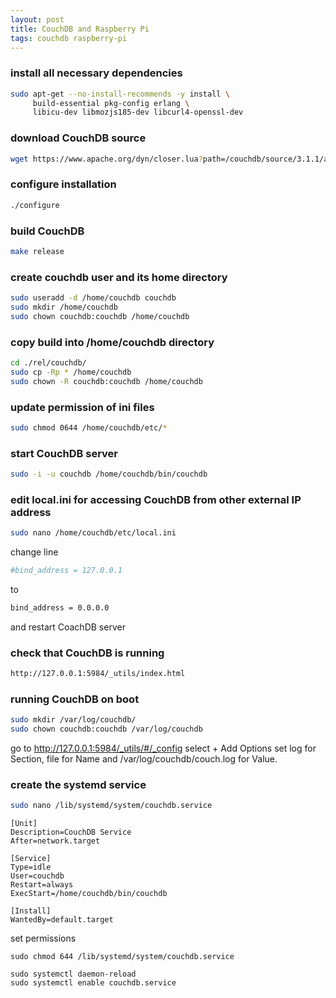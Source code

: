 ```yaml
---
layout: post
title: CouchDB and Raspberry Pi
tags: couchdb raspberry-pi
---
```


### install all necessary dependencies
````bash
sudo apt-get --no-install-recommends -y install \
     build-essential pkg-config erlang \
     libicu-dev libmozjs185-dev libcurl4-openssl-dev
````

### download CouchDB source
````bash
wget https://www.apache.org/dyn/closer.lua?path=/couchdb/source/3.1.1/apache-couchdb-3.1.1.tar.gz
````

### configure installation
````bash
./configure
````

### build CouchDB
````bash
make release
````

### create couchdb user and its home directory
````bash
sudo useradd -d /home/couchdb couchdb
sudo mkdir /home/couchdb
sudo chown couchdb:couchdb /home/couchdb
````

### copy build into /home/couchdb directory
````bash
cd ./rel/couchdb/
sudo cp -Rp * /home/couchdb
sudo chown -R couchdb:couchdb /home/couchdb
````

### update permission of ini files
````bash
sudo chmod 0644 /home/couchdb/etc/*
````

### start CouchDB server
````bash
sudo -i -u couchdb /home/couchdb/bin/couchdb
````

### edit local.ini for accessing CouchDB from other external IP address
````bash
sudo nano /home/couchdb/etc/local.ini
````
change line
````bash
#bind_address = 127.0.0.1
````
to
````bash
bind_address = 0.0.0.0
````
and restart CoachDB server

### check that CouchDB is running
````bash
http://127.0.0.1:5984/_utils/index.html
````

### running CouchDB on boot
````bash
sudo mkdir /var/log/couchdb/
sudo chown couchdb:couchdb /var/log/couchdb
````
go to http://127.0.0.1:5984/_utils/#/_config
select + Add Options
set
log for Section,
file for Name and
/var/log/couchdb/couch.log for Value.

### create the systemd service
````bash
sudo nano /lib/systemd/system/couchdb.service
````

````
[Unit]
Description=CouchDB Service
After=network.target
  
[Service]
Type=idle
User=couchdb
Restart=always
ExecStart=/home/couchdb/bin/couchdb
  
[Install]
WantedBy=default.target
````

set permissions
````
sudo chmod 644 /lib/systemd/system/couchdb.service
````

````
sudo systemctl daemon-reload
sudo systemctl enable couchdb.service
````
